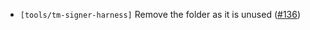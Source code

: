 - `[tools/tm-signer-harness]` Remove the folder as it is unused
  ([\#136](https://github.com/cometbft/cometbft/issues/136))